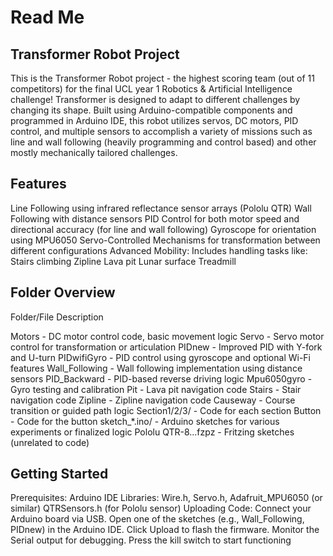# **Read Me**

## Transformer Robot Project

This is the Transformer Robot project - the highest scoring team (out of 11 competitors) for the final UCL year 1 Robotics & Artificial Intelligence challenge! Transformer is designed to adapt to different challenges by changing its shape. Built using Arduino-compatible components and programmed in Arduino IDE, this robot utilizes servos, DC motors, PID control, and multiple sensors to accomplish a variety of missions such as line and wall following (heavily programming and control based) and other mostly mechanically tailored challenges. 

## Features

Line Following using infrared reflectance sensor arrays (Pololu QTR)
Wall Following with distance sensors
PID Control for both motor speed and directional accuracy (for line and wall following)
Gyroscope for orientation using MPU6050
Servo-Controlled Mechanisms for transformation between different configurations
Advanced Mobility: Includes handling tasks like:
Stairs climbing
Zipline 
Lava pit 
Lunar surface 
Treadmill 

## Folder Overview

Folder/File		Description

Motors 		             - DC motor control code, basic movement logic
Servo 			           - Servo motor control for transformation or articulation
PIDnew		             - Improved PID with Y-fork and U-turn
PIDwifiGyro		         - PID control using gyroscope and optional Wi-Fi features
Wall_Following	       - Wall following implementation using distance sensors
PID_Backward	         - PID-based reverse driving logic
Mpu6050gyro 	         - Gyro testing and calibration
Pit 			             - Lava pit navigation code
Stairs			           - Stair navigation code
Zipline 		           - Zipline navigation code
Causeway		           - Course transition or guided path logic
Section1/2/3/		       - Code for each section 
Button 		             - Code for the button
sketch_*.ino/		       - Arduino sketches for various experiments or finalized logic
Pololu QTR-8...fzpz	   - Fritzing sketches (unrelated to code)


## Getting Started

Prerequisites: 
Arduino IDE
Libraries:
Wire.h, Servo.h, Adafruit_MPU6050 (or similar)
QTRSensors.h (for Pololu sensor)
Uploading Code:
Connect your Arduino board via USB.
Open one of the sketches (e.g., Wall_Following, PIDnew) in the Arduino IDE.
Click Upload to flash the firmware.
Monitor the Serial output for debugging.
Press the kill switch to start functioning
